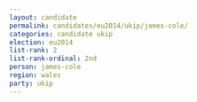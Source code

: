 ```yaml
---
layout: candidate
permalink: candidates/eu2014/ukip/james-cole/
categories: candidate ukip
election: eu2014
list-rank: 2
list-rank-ordinal: 2nd
person: james-cole
region: wales
party: ukip
---
```

